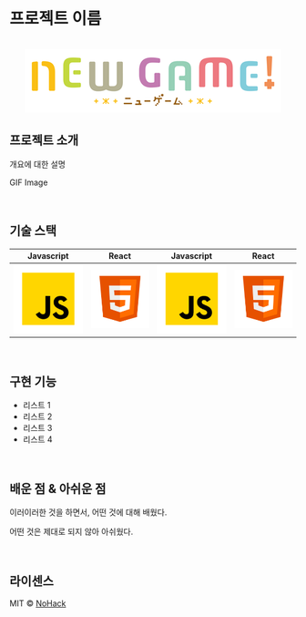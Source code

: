 # 프로젝트 이름

<p align="center">
  <br>
  <img src="./images/common/logo-sample.png">
  <br>
</p>

## 프로젝트 소개

개요에 대한 설명

GIF Image

<br>

## 기술 스택

|                 Javascript                  |                 React                  |                 Javascript                  |                 React                  |
| :-----------------------------------------: | :------------------------------------: | :-----------------------------------------: | :------------------------------------: |
| ![javascript](/images/stack/javascript.svg) | ![javascript](/images/stack/html5.svg) | ![javascript](/images/stack/javascript.svg) | ![javascript](/images/stack/html5.svg) |

<br>

## 구현 기능

- 리스트 1
- 리스트 2
- 리스트 3
- 리스트 4

<br>

## 배운 점 & 아쉬운 점

이러이러한 것을 하면서, 어떤 것에 대해 배웠다.

어떤 것은 제대로 되지 않아 아쉬웠다.

<br>

## 라이센스

MIT &copy; [NoHack](mailto:lbjp114@gmail.com)

<!-- Refernces -->

[icons]: https://icons8.kr/icons/set/javascript
